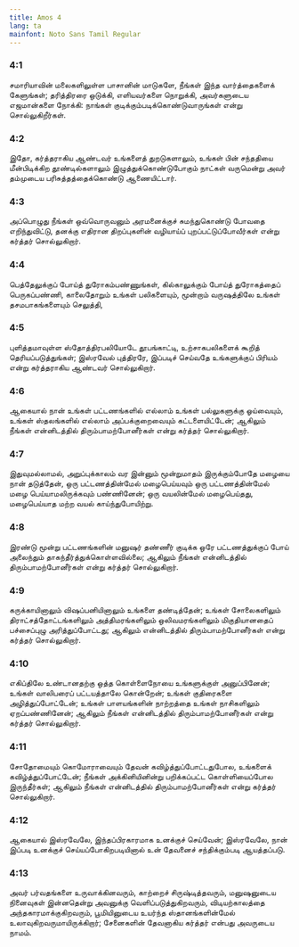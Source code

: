 ```yaml
---
title: Amos 4
lang: ta
mainfont: Noto Sans Tamil Regular
---
```


###  4:1

சமாரியாவின் மலைகளிலுள்ள பாசானின் மாடுகளே, நீங்கள் இந்த வார்த்தைகளைக் கேளுங்கள்; தரித்திரரை ஒடுக்கி, எளியவர்களை நொறுக்கி, அவர்களுடைய எஜமான்களை நோக்கி: நாங்கள் குடிக்கும்படிக்கொண்டுவாருங்கள் என்று சொல்லுகிறீர்கள்.

###  4:2

இதோ, கர்த்தராகிய ஆண்டவர் உங்களைத் துறடுகளாலும், உங்கள் பின் சந்ததியை மீன்பிடிக்கிற தூண்டில்களாலும் இழுத்துக்கொண்டுபோகும் நாட்கள் வருமென்று அவர் தம்முடைய பரிசுத்தத்தைக்கொண்டு ஆணையிட்டார்.

###  4:3

அப்பொழுது நீங்கள் ஒவ்வொருவனும் அரமனைக்குச் சுமந்துகொண்டு போவதை எறிந்துவிட்டு, தனக்கு எதிரான திறப்புகளின் வழியாய்ப் புறப்பட்டுப்போவீர்கள் என்று கர்த்தர் சொல்லுகிறார்.

###  4:4

பெத்தேலுக்குப் போய்த் துரோகம்பண்ணுங்கள், கில்காலுக்கும் போய்த் துரோகத்தைப் பெருகப்பண்ணி, காலைதோறும் உங்கள் பலிகளையும், மூன்றாம் வருஷத்திலே உங்கள் தசமபாகங்களையும் செலுத்தி,

###  4:5

புளித்தமாவுள்ள ஸ்தோத்திரபலியோடே தூபங்காட்டி, உற்சாகபலிகளைக் கூறித் தெரியப்படுத்துங்கள்; இஸ்ரவேல் புத்திரரே, இப்படிச் செய்வதே உங்களுக்குப் பிரியம் என்று கர்த்தராகிய ஆண்டவர் சொல்லுகிறார்.

###  4:6

ஆகையால் நான் உங்கள் பட்டணங்களில் எல்லாம் உங்கள் பல்லுகளுக்கு ஓய்வையும், உங்கள் ஸ்தலங்களில் எல்லாம் அப்பக்குறைவையும் கட்டளையிட்டேன்; ஆகிலும் நீங்கள் என்னிடத்தில் திரும்பாமற்போனீர்கள் என்று கர்த்தர் சொல்லுகிறார்.

###  4:7

இதுவுமல்லாமல், அறுப்புக்காலம் வர இன்னும் மூன்றுமாதம் இருக்கும்போதே மழையை நான் தடுத்தேன், ஒரு பட்டணத்தின்மேல் மழைபெய்யவும் ஒரு பட்டணத்தின்மேல் மழை பெய்யாமலிருக்கவும் பண்ணினேன்; ஒரு வயலின்மேல் மழைபெய்தது, மழைபெய்யாத மற்ற வயல் காய்ந்துபோயிற்று.

###  4:8

இரண்டு மூன்று பட்டணங்களின் மனுஷர் தண்ணீர் குடிக்க ஒரே பட்டணத்துக்குப் போய் அலைந்தும் தாகந்தீர்த்துக்கொள்ளவில்லை; ஆகிலும் நீங்கள் என்னிடத்தில் திரும்பாமற்போனீர்கள் என்று கர்த்தர் சொல்லுகிறார்.

###  4:9

கருக்காயினாலும் விஷப்பனியினாலும் உங்களை தண்டித்தேன்; உங்கள் சோலைகளிலும் திராட்சத்தோட்டங்களிலும் அத்திமரங்களிலும் ஒலிவமரங்களிலும் மிகுதியானதைப் பச்சைப்புழு அரித்துப்போட்டது; ஆகிலும் என்னிடத்தில் திரும்பாமற்போனீர்கள் என்று கர்த்தர் சொல்லுகிறார்.

###  4:10

எகிப்திலே உண்டானதற்கு ஒத்த கொள்ளைநோயை உங்களுக்குள் அனுப்பினேன்; உங்கள் வாலிபரைப் பட்டயத்தாலே கொன்றேன்; உங்கள் குதிரைகளை அழித்துப்போட்டேன்; உங்கள் பாளயங்களின் நாற்றத்தை உங்கள் நாசிகளிலும் ஏறப்பண்ணினேன்; ஆகிலும் நீங்கள் என்னிடத்தில் திரும்பாமற்போனீர்கள் என்று கர்த்தர் சொல்லுகிறார்.

###  4:11

சோதோமையும் கொமோராவையும் தேவன் கவிழ்த்துப்போட்டதுபோல, உங்களைக் கவிழ்த்துப்போட்டேன்; நீங்கள் அக்கினியினின்று பறிக்கப்பட்ட கொள்ளியைப்போல இருந்தீர்கள்; ஆகிலும் நீங்கள் என்னிடத்தில் திரும்பாமற்போனீர்கள் என்று கர்த்தர் சொல்லுகிறார்.

###  4:12

ஆகையால் இஸ்ரவேலே, இந்தப்பிரகாரமாக உனக்குச் செய்வேன்; இஸ்ரவேலே, நான் இப்படி உனக்குச் செய்யப்போகிறபடியினால் உன் தேவனைச் சந்திக்கும்படி ஆயத்தப்படு.

###  4:13

அவர் பர்வதங்களை உருவாக்கினவரும், காற்றைச் சிருஷ்டித்தவரும், மனுஷனுடைய நினைவுகள் இன்னதென்று அவனுக்கு வெளிப்படுத்துகிறவரும், விடியற்காலத்தை அந்தகாரமாக்குகிறவரும், பூமியினுடைய உயர்ந்த ஸ்தானங்களின்மேல் உலாவுகிறவருமாயிருக்கிறார்; சேனைகளின் தேவனாகிய கர்த்தர் என்பது அவருடைய நாமம்.

